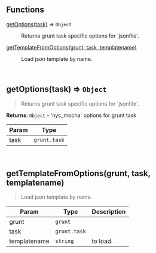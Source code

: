 ## Functions

<dl>
<dt><a href="#getOptions">getOptions(task)</a> ⇒ <code>Object</code></dt>
<dd><p>Returns grunt task specific options for &#39;jsonfile&#39;.</p>
</dd>
<dt><a href="#getTemplateFromOptions">getTemplateFromOptions(grunt, task, templatename)</a></dt>
<dd><p>Load json template by name.</p>
</dd>
</dl>


<br><a name="getOptions"></a>

## getOptions(task) ⇒ <code>Object</code>
> Returns grunt task specific options for 'jsonfile'.

**Returns**: <code>Object</code> - 'nyc_mocha' options for grunt task  

| Param | Type |
| --- | --- |
| task | <code>grunt.task</code> | 


<br><a name="getTemplateFromOptions"></a>

## getTemplateFromOptions(grunt, task, templatename)
> Load json template by name.


| Param | Type | Description |
| --- | --- | --- |
| grunt | <code>grunt</code> |  |
| task | <code>grunt.task</code> |  |
| templatename | <code>string</code> | to load. |

